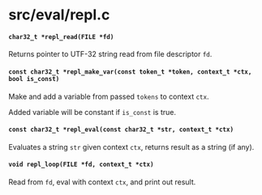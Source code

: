# src/eval/repl.c

#### `char32_t *repl_read(FILE *fd)`
Returns pointer to UTF-32 string read from file descriptor `fd`.

#### `const char32_t *repl_make_var(const token_t *token, context_t *ctx, bool is_const)`
Make and add a variable from passed `tokens` to context `ctx`.

Added variable will be constant if `is_const` is true.

#### `const char32_t *repl_eval(const char32_t *str, context_t *ctx)`
Evaluates a string `str` given context `ctx`, returns result as a string (if any).

#### `void repl_loop(FILE *fd, context_t *ctx)`
Read from `fd`, eval with context `ctx`, and print out result.

